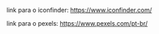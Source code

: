 link para o  iconfinder:
https://www.iconfinder.com/

link para o pexels:
https://www.pexels.com/pt-br/